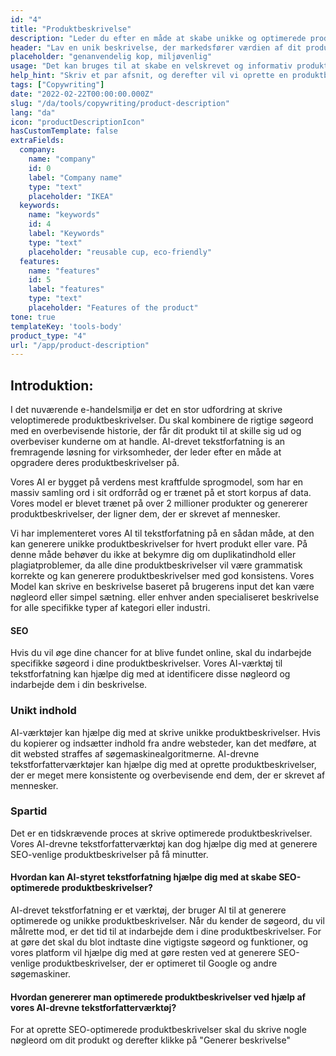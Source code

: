 ```yaml
---
id: "4"
title: "Produktbeskrivelse"
description: "Leder du efter en måde at skabe unikke og optimerede produktbeskrivelser på, kan du overveje at bruge AI-drevet tekstforfatning. Dette værktøj bruger AI til at generere produktbeskrivelser, der er skræddersyet til dine specifikke søgeord."
header: "Lav en unik beskrivelse, der markedsfører værdien af dit produkt."
placeholder: "genanvendelig kop, miljøvenlig"
usage: "Det kan bruges til at skabe en velskrevet og informativ produktbeskrivelse for beklædning"
help_hint: "Skriv et par afsnit, og derefter vil vi oprette en produktbeskrivelse til den givne tekst."
tags: ["Copywriting"]
date: "2022-02-22T00:00:00.000Z"
slug: "/da/tools/copywriting/product-description"
lang: "da"
icon: "productDescriptionIcon"
hasCustomTemplate: false
extraFields:
  company:
    name: "company"
    id: 0
    label: "Company name"
    type: "text"
    placeholder: "IKEA"
  keywords:
    name: "keywords"
    id: 4
    label: "Keywords"
    type: "text"
    placeholder: "reusable cup, eco-friendly"
  features:
    name: "features"
    id: 5
    label: "features"
    type: "text"
    placeholder: "Features of the product"
tone: true
templateKey: 'tools-body'
product_type: "4"
url: "/app/product-description"
---
```


## Introduktion:

I det nuværende e-handelsmiljø er det en stor udfordring at skrive veloptimerede produktbeskrivelser. Du skal kombinere de rigtige søgeord med en overbevisende historie, der får dit produkt til at skille sig ud og overbeviser kunderne om at handle. AI-drevet tekstforfatning іѕ аn fremragende løsning for virksomheder, der leder efter en måde at opgradere deres produktbeskrivelser på.

Vores AI er bygget på verdens mest kraftfulde sprogmodel, som har en massiv samling ord i sit ordforråd og er trænet på et stort korpus af data. Vores model er blevet trænet på over 2 millioner produkter og genererer produktbeskrivelser, der ligner dem, der er skrevet af mennesker.

Vi har implementeret vores AI til tekstforfatning på en sådan måde, at den kan generere unikke produktbeskrivelser for hvert produkt eller vare. På denne måde behøver du ikke at bekymre dig om duplikatindhold eller plagiatproblemer, da alle dine produktbeskrivelser vil være grammatisk korrekte og kan generere produktbeskrivelser med god konsistens. Vores Model kan skrive en beskrivelse baseret på brugerens input det kan være nøgleord eller simpel sætning. eller enhver anden specialiseret beskrivelse for alle specifikke typer af kategori eller industri.

#### SEO

Hvis du vil øge dine chancer for at blive fundet online, skal du indarbejde specifikke søgeord i dine produktbeskrivelser. Vores AI-værktøj til tekstforfatning kan hjælpe dig med at identificere disse nøgleord og indarbejde dem i din beskrivelse.

### Unikt indhold

AI-værktøjer kan hjælpe dig med at skrive unikke produktbeskrivelser. Hvis du kopierer og indsætter indhold fra andre websteder, kan det medføre, at dit websted straffes af søgemaskinealgoritmerne. AI-drevne tekstforfatterværktøjer kan hjælpe dig med at oprette produktbeskrivelser, der er meget mere konsistente og overbevisende end dem, der er skrevet af mennesker.

### Spartid

Det er en tidskrævende proces at skrive optimerede produktbeskrivelser. Vores AI-drevne tekstforfatterværktøj kan dog hjælpe dig med at generere SEO-venlige produktbeskrivelser på få minutter.

#### Hvordan kan AI-styret tekstforfatning hjælpe dig med at skabe SEO-optimerede produktbeskrivelser?

AI-drevet tekstforfatning er et værktøj, der bruger AI til at generere optimerede og unikke produktbeskrivelser. Når du kender de søgeord, du vil målrette mod, er det tid til at indarbejde dem i dine produktbeskrivelser. For at gøre det skal du blot indtaste dine vigtigste søgeord og funktioner, og vores platform vil hjælpe dig med at gøre resten ved at generere SEO-venlige produktbeskrivelser, der er optimeret til Google og andre søgemaskiner.

#### Hvordan genererer man optimerede produktbeskrivelser ved hjælp af vores AI-drevne tekstforfatterværktøj?

For at oprette SEO-optimerede produktbeskrivelser skal du skrive nogle nøgleord om dit produkt og derefter klikke på "Generer beskrivelse"
